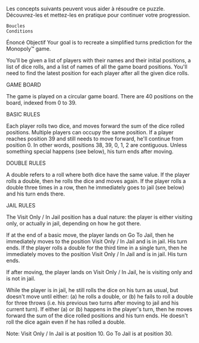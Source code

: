 

Les concepts suivants peuvent vous aider à résoudre ce puzzle. Découvrez-les et mettez-les en pratique pour continuer votre progression.

    Boucles
    Conditions


Énoncé
Objectif
Your goal is to recreate a simplified turns prediction for the Monopoly™ game.

You'll be given a list of players with their names and their initial positions, a list of dice rolls, and a list of names of all the game board positions. You'll need to find the latest position for each player after all the given dice rolls.

GAME BOARD

The game is played on a circular game board.
There are 40 positions on the board, indexed from 0 to 39.

BASIC RULES

Each player rolls two dice, and moves forward the sum of the dice rolled positions.
Multiple players can occupy the same position.
If a player reaches position 39 and still needs to move forward, he'll continue from position 0. In other words, positions 38, 39, 0, 1, 2 are contiguous.
Unless something special happens (see below), his turn ends after moving.

DOUBLE RULES

A double refers to a roll where both dice have the same value.
If the player rolls a double, then he rolls the dice and moves again.
If the player rolls a double three times in a row, then he immediately goes to jail (see below) and his turn ends there.

JAIL RULES

The Visit Only / In Jail position has a dual nature: the player is either visiting only, or actually in jail, depending on how he got there.

If at the end of a basic move, the player lands on Go To Jail, then he immediately moves to the position Visit Only / In Jail and is in jail. His turn ends.
If the player rolls a double for the third time in a single turn, then he immediately moves to the position Visit Only / In Jail and is in jail. His turn ends.

If after moving, the player lands on Visit Only / In Jail, he is visiting only and is not in jail.

While the player is in jail, he still rolls the dice on his turn as usual, but doesn't move until either:
(a) he rolls a double, or
(b) he fails to roll a double for three throws (i.e. his previous two turns after moving to jail and his current turn).
If either (a) or (b) happens in the player's turn, then he moves forward the sum of the dice rolled positions and his turn ends. He doesn't roll the dice again even if he has rolled a double.

Note: Visit Only / In Jail is at position 10. Go To Jail is at position 30. 